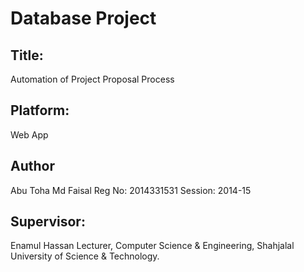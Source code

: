 # Database Project

## Title:
Automation of Project Proposal Process

## Platform:
Web App

## Author
Abu Toha Md Faisal
Reg No: 2014331531
Session: 2014-15


## Supervisor:
Enamul Hassan
Lecturer,
Computer Science & Engineering,
Shahjalal University of Science & Technology.
